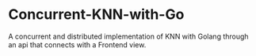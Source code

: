# Concurrent-KNN-with-Go
A concurrent and distributed implementation of KNN with Golang through an api that connects with a Frontend view. 
